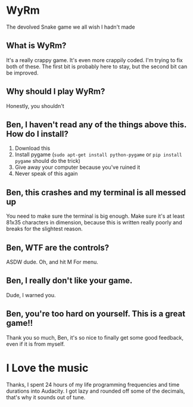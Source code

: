# WyRm
The devolved Snake game we all wish I hadn't made

## What is WyRm?
It's a really crappy game. It's even more crappily coded. I'm trying to fix both
of these. The first bit is probably here to stay, but the second bit can be
improved. 

## Why should I play WyRm?
Honestly, you shouldn't

## Ben, I haven't read any of the things above this. How do I install?
1. Download this
2. Install pygame (`sudo apt-get install python-pygame` or `pip install pygame`
   should do the trick)
3. Give away your computer because you've ruined it
4. Never speak of this again

## Ben, this crashes and my terminal is all messed up
You need to make sure the terminal is big enough. Make sure it's at least 81x35
characters in dimension, because this is written really poorly and breaks for
the slightest reason.

## Ben, WTF are the controls?
ASDW dude. Oh, and hit M For menu.

## Ben, I really don't like your game.
Dude, I warned you.

## Ben, you're too hard on yourself. This is a great game!!
Thank you so much, Ben, it's so nice to finally get some good feedback, even if
it is from myself.

# I **Love** the music
Thanks, I spent 24 hours of my life programming frequencies and time durations
into Audacity. I got lazy and rounded off some of the decimals, that's why it
sounds out of tune.
